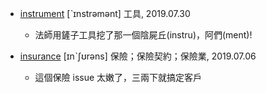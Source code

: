- [instrument](https://tw.dictionary.search.yahoo.com/search?p=instrument) [ˋɪnstrəmənt] 工具, 2019.07.30
  - 法師用鏟子工具挖了那一個陰屍丘(instru)，阿們(ment)!
  
- [insurance](https://tw.dictionary.search.yahoo.com/search?p=insurance) [ɪnˋʃʊrəns] 保險；保險契約；保險業, 2019.07.06
  - 這個保險 issue 太嫩了，三兩下就搞定客戶
